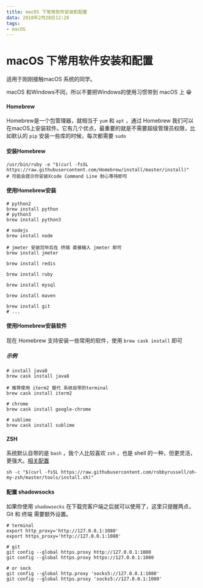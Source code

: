 ```yaml
---
title: macOS 下常用软件安装和配置
data: 2018年2月28日12:28
tags:
- macOS
---
```


#  macOS 下常用软件安装和配置



适用于刚刚接触macOS 系统的同学。



macOS 和Windows不同，所以不要把Windows的使用习惯带到 macOS 上 😁



#### Homebrew

Homebrew是一个包管理器，就相当于 `yum` 和 `apt` ，通过 Homebrew 我们可以在macOS上安装软件。它有几个优点，最重要的就是不需要超级管理员权限，比如默认的 `pip` 安装一些库的时候，每次都需要 `sudo` 



#### 安装Homebrew

```shell
/usr/bin/ruby -e "$(curl -fsSL https://raw.githubusercontent.com/Homebrew/install/master/install)"
# 可能会提示你安装Xcode Command Line 耐心等待即可
```



#### 使用Homebrew安装

```shell
# python2
brew install python
# python3
brew install python3

# nodejs
brew install node

# jmeter 安装完毕后在 终端 直接输入 jmeter 即可
brew install jmeter

brew install redis

brew install ruby

brew install mysql

brew install maven

brew install git
# ...
```



#### 使用Homebrew安装软件

现在 Homebrew 支持安装一些常用的软件，使用 `brew cask install` 即可



##### 示例

```shell
# install java8
brew cask install java8

# 推荐使用 iterm2 替代 系统自带的terminal 
brew cask install iterm2

# chrome
brew cask install google-chrome

# sublime
brew cask install sublime
```



#### ZSH

系统默认自带的是 `bash` ，我个人比较喜欢 `zsh` ，也是 shell 的一种，但更灵活，更强大。[相关配置](https://github.com/robbyrussell/oh-my-zsh)

```shell
sh -c "$(curl -fsSL https://raw.githubusercontent.com/robbyrussell/oh-my-zsh/master/tools/install.sh)"
```





#### 配置 shadowsocks

如果你使用 `shadowsocks` 在下载完客户端之后就可以使用了，这里只提醒两点，Git 和 终端 需要额外设置。



```shell
# terminal
export http_proxy='http://127.0.0.1:1080'    
export https_proxy='http://127.0.0.1:1080'

# git
git config --global https.proxy http://127.0.0.1:1080
git config --global https.proxy https://127.0.0.1:1080

# or sock
git config --global http.proxy 'socks5://127.0.0.1:1080'
git config --global https.proxy 'socks5://127.0.0.1:1080'
```

